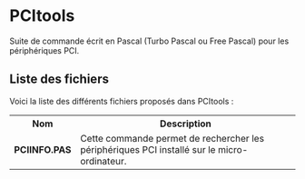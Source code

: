 # PCItools
Suite de commande écrit en Pascal (Turbo Pascal ou Free Pascal) pour les périphériques PCI.

<h2>Liste des fichiers</h2>

Voici la liste des différents fichiers proposés dans PCItools :

<table>
		<tr>
			<th>Nom</th>
			<th>Description</th>	
		</tr>
		<tr>
			<td><b>PCIINFO.PAS</b></td>
			<td>Cette commande permet de rechercher les périphériques PCI installé sur le micro-ordinateur.</td>
		</tr>
</table>
